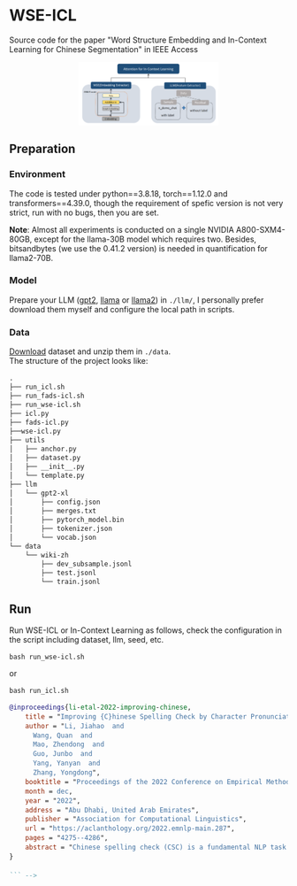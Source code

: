 # WSE-ICL
Source code for the paper "Word Structure Embedding and In-Context Learning  for Chinese Segmentation" in IEEE Access 

<div  align="center">  
<img src="./WSE-ICL.png" width="50%" alt="Framework of WSE-ICL" align=center />
</div>  

## Preparation
### Environment
The code is tested under python==3.8.18, torch==1.12.0 and transformers==4.39.0, though the requirement of spefic version is not very strict, run with no bugs, then you are set.

**Note**: Almost all experiments is conducted on a single NVIDIA A800-SXM4-80GB, except for the llama-30B model which requires two. Besides, bitsandbytes (we use the 0.41.2 version) is needed in quantification for llama2-70B.
### Model
Prepare your LLM ([gpt2](https://huggingface.co/gpt2-xl/tree/main), [llama](https://huggingface.co/docs/transformers/model_doc/llama) or [llama2](https://huggingface.co/docs/transformers/model_doc/llama2)) in `./llm/`, I personally prefer download them myself and configure the local path in scripts.
### Data
[Download](https://drive.google.com/file/d/1Pzsfn7mTwu6kIGssHGcXMVLH7hmLuShV/view?usp=drive_link) dataset and unzip them in `./data`.\
The structure of the project looks like:
```
.
├── run_icl.sh
├── run_fads-icl.sh
├── run_wse-icl.sh
├── icl.py
├── fads-icl.py
├──wse-icl.py
├── utils
│   ├── anchor.py
│   ├── dataset.py
│   ├── __init__.py
│   └── template.py
├── llm
│   └── gpt2-xl
│       ├── config.json
│       ├── merges.txt
│       ├── pytorch_model.bin
│       ├── tokenizer.json
│       └── vocab.json
└── data
    └── wiki-zh
        ├── dev_subsample.jsonl
        ├── test.jsonl
        └── train.jsonl
```

## Run
Run WSE-ICL or In-Context Learning as follows, check the configuration in the script including dataset, llm, seed, etc.
```
bash run_wse-icl.sh
```
or
```
bash run_icl.sh
```


```bibtex
@inproceedings{li-etal-2022-improving-chinese,
    title = "Improving {C}hinese Spelling Check by Character Pronunciation Prediction: The Effects of Adaptivity and Granularity",
    author = "Li, Jiahao  and
      Wang, Quan  and
      Mao, Zhendong  and
      Guo, Junbo  and
      Yang, Yanyan  and
      Zhang, Yongdong",
    booktitle = "Proceedings of the 2022 Conference on Empirical Methods in Natural Language Processing",
    month = dec,
    year = "2022",
    address = "Abu Dhabi, United Arab Emirates",
    publisher = "Association for Computational Linguistics",
    url = "https://aclanthology.org/2022.emnlp-main.287",
    pages = "4275--4286",
    abstract = "Chinese spelling check (CSC) is a fundamental NLP task that detects and corrects spelling errors in Chinese texts. As most of these spelling errors are caused by phonetic similarity, effectively modeling the pronunciation of Chinese characters is a key factor for CSC. In this paper, we consider introducing an auxiliary task of Chinese pronunciation prediction (CPP) to improve CSC, and, for the first time, systematically discuss the adaptivity and granularity of this auxiliary task. We propose SCOPE which builds upon a shared encoder two parallel decoders, one for the primary CSC task and the other for a fine-grained auxiliary CPP task, with a novel adaptive weighting scheme to balance the two tasks. In addition, we design a delicate iterative correction strategy for further improvements during inference. Empirical evaluation shows that SCOPE achieves new state-of-the-art on three CSC benchmarks, demonstrating the effectiveness and superiority of the auxiliary CPP task. Comprehensive ablation studies further verify the positive effects of adaptivity and granularity of the task.",
}

``` -->
